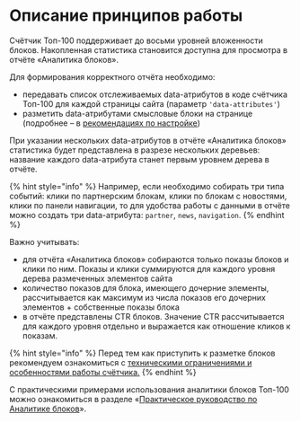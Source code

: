# Описание принципов работы

Счётчик Топ-100 поддерживает до восьми уровней вложенности блоков. Накопленная статистика становится доступна для просмотра в отчёте «Аналитика блоков».

Для формирования корректного отчёта необходимо:

* передавать список отслеживаемых data-атрибутов в коде счётчика Топ-100 для каждой страницы сайта (параметр `'data-attributes'`)
* разметить data-атрибутами смысловые блоки на странице (подробнее – в [рекомендациях по настройке](rekomendacii-po-nastroike-i-ispolzovaniyu.md))

При указании нескольких data-атрибутов в отчёте «Аналитика блоков» статистика будет представлена в разрезе нескольких деревьев: название каждого data-атрибута станет первым уровнем дерева в отчёте.

{% hint style="info" %}
Например, если необходимо собирать три типа событий: клики по партнерским блокам, клики по блокам с новостями, клики по панели навигации, то для удобства работы с данными в отчёте можно создать три data-атрибута: `partner`, `news`, `navigation`.
{% endhint %}

Важно учитывать:

* для отчёта «Аналитика блоков» собираются только показы блоков и клики по ним. Показы и клики суммируются для каждого уровня дерева размеченных элементов сайта
* количество показов для блока, имеющего дочерние элементы, рассчитывается как максимум из числа показов его дочерних элементов + собственные показы блока
* в отчёте представлены CTR блоков. Значение CTR рассчитывается для каждого уровня отдельно и выражается как отношение кликов к показам.

{% hint style="info" %}
Перед тем как приступить к разметке блоков рекомендуем ознакомиться с [техническими ограничениями и особенностями работы счётчика](ogranicheniya-i-osobennosti-primeneniya.md)[.](ogranicheniya-i-osobennosti-primeneniya.md)
{% endhint %}

С практическими примерами использования аналитики блоков Топ-100 можно ознакомиться в разделе «[Практическое руководство по Аналитике блоков](../../../prakticheskie-primery-i-ispolzovanie-cook-book/prakticheskoe-rukovodstvo-po-analitike-blokov/)».
